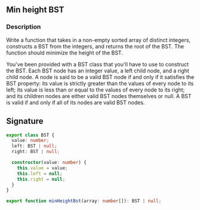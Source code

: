 ## Min height BST

### Description

Write a function that takes in a non-empty sorted array of distinct integers, constructs a BST from the integers, and returns the root of the BST.
The function should minimize the height of the BST.

You've been provided with a BST class that you'll have to use to construct the BST.
Each BST node has an integer value, a left child node, and a right child node. A node is said to be a valid BST node if and only if it satisfies the BST property: its value is strictly greater than the values of every node to its left; its value is less than or equal to the values of every node to its right; and its children nodes are either valid BST nodes themselves or null.
A BST is valid if and only if all of its nodes are valid BST nodes.

## Signature

```typescript
export class BST {
  value: number;
  left: BST | null;
  right: BST | null;

  constructor(value: number) {
    this.value = value;
    this.left = null;
    this.right = null;
  }
}

export function minHeightBst(array: number[]): BST | null;
```
